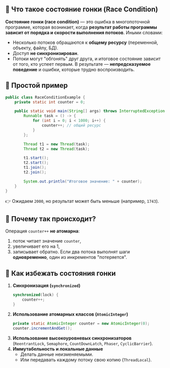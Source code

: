 ## 🔹 Что такое состояние гонки (Race Condition)
**Состояние гонки (race condition)** — это ошибка в многопоточной программе, которая возникает, когда **результат работы программы зависит от порядка и скорости выполнения потоков**.
Иными словами:
- Несколько потоков обращаются к **общему ресурсу** (переменной, объекту, файлу, БД).
- Доступ **не синхронизирован**.
- Потоки могут "обгонять" друг друга, и итоговое состояние зависит от того, кто успеет первым.
В результате — **непредсказуемое поведение** и ошибки, которые трудно воспроизводить.
## 🔹 Простой пример
```java
public class RaceConditionExample {
    private static int counter = 0;

    public static void main(String[] args) throws InterruptedException {
        Runnable task = () -> {
            for (int i = 0; i < 1000; i++) {
                counter++; // общий ресурс
            }
        };

        Thread t1 = new Thread(task);
        Thread t2 = new Thread(task);

        t1.start();
        t2.start();
        t1.join();
        t2.join();

        System.out.println("Итоговое значение: " + counter);
    }
}
```
👉 Ожидаем `2000`, но результат может быть меньше (например, `1743`).
## 🔹 Почему так происходит?
Операция `counter++` **не атомарна**:
1. поток читает значение `counter`,
2. увеличивает его на 1,
3. записывает обратно.
Если два потока выполнят шаги **одновременно**, один из инкрементов "потеряется".
## 🔹 Как избежать состояния гонки
1. **Синхронизация (`synchronized`)**
    ```java
    synchronized(lock) {
        counter++;
    }
    ```
2. **Использование атомарных классов (`AtomicInteger`)**
    ```java
    private static AtomicInteger counter = new AtomicInteger(0);
    counter.incrementAndGet();
    ```
3. **Использование высокоуровневых синхронизаторов**  
    (`ReentrantLock`, `Semaphore`, `CountDownLatch`, `Phaser`, `CyclicBarrier`).
4. **Иммутабельность и локальные данные**
    - Делать данные неизменяемыми.
    - Или передавать каждому потоку свою копию (`ThreadLocal`).